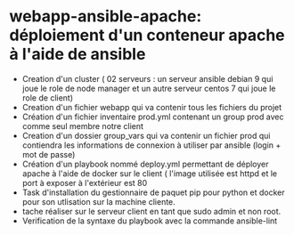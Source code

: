 # webapp-ansible-apache: déploiement d'un conteneur apache à l'aide de ansible

- Creation d'un cluster ( 02 serveurs : un serveur ansible debian 9 qui joue le role de node manager et un autre serveur centos 7 qui joue le role de client)
- Creation d'un fichier webapp qui va contenir tous les fichiers du projet
- Création d'un fichier inventaire prod.yml  contenant un group prod avec comme seul membre notre client
- Creation d'un dossier group_vars qui va contenir un fichier prod qui contiendra les informations de connexion à utiliser par ansible (login + mot de passe)
- Création d'un playbook nommé deploy.yml permettant de déployer apache à l'aide de docker sur le client ( l'image utilisée est httpd et le port à exposer à l'extérieur est 80
- Task d'installation du gestionnaire de paquet pip pour python et docker pour son utlisation sur la machine cliente.
- tache réaliser sur le serveur client en tant que sudo admin et non root.
- Verification de la syntaxe du playbook avec la commande ansible-lint
